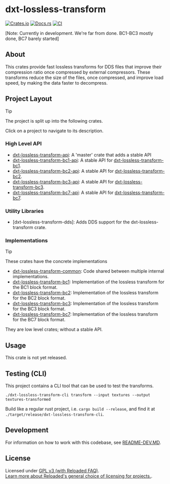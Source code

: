 # dxt-lossless-transform

[![Crates.io](https://img.shields.io/crates/v/dxt-lossless-transform.svg)](https://crates.io/crates/dxt-lossless-transform)
[![Docs.rs](https://docs.rs/dxt-lossless-transform/badge.svg)](https://docs.rs/dxt-lossless-transform)
[![CI](https://github.com/Sewer56/dxt-lossless-transform/actions/workflows/rust.yml/badge.svg)](https://github.com/Sewer56/dxt-lossless-transform/actions)

[Note: Currently in development. We're far from done. BC1-BC3 mostly done, BC7 barely started]

## About

This crates provide fast lossless transforms for DDS files that improve their compression ratio
once compressed by external compressors. These transforms reduce the size of the files, once
compressed, and improve load speed, by making the data faster to decompress.

## Project Layout

> [!TIP]
> The project is split up into the following crates.

Click on a project to navigate to its description.

### High Level API

- [dxt-lossless-transform-api]: A 'master' crate that adds a stable API
- [dxt-lossless-transform-bc1-api]: A stable API for [dxt-lossless-transform-bc1].
- [dxt-lossless-transform-bc2-api]: A stable API for [dxt-lossless-transform-bc2].
- [dxt-lossless-transform-bc3-api]: A stable API for [dxt-lossless-transform-bc3].
- [dxt-lossless-transform-bc7-api]: A stable API for [dxt-lossless-transform-bc7].

### Utility Libraries

- [dxt-lossless-transform-dds]: Adds DDS support for the dxt-lossless-transform crate.

### Implementations

> [!TIP]
> These crates have the concrete implementations

- [dxt-lossless-transform-common]: Code shared between multiple internal implementations.
- [dxt-lossless-transform-bc1]: Implementation of the lossless transform for the BC1 block format.
- [dxt-lossless-transform-bc2]: Implementation of the lossless transform for the BC2 block format.
- [dxt-lossless-transform-bc3]: Implementation of the lossless transform for the BC3 block format.
- [dxt-lossless-transform-bc7]: Implementation of the lossless transform for the BC7 block format.

They are low level crates; without a stable API.

## Usage

This crate is not yet released.

## Testing (CLI)

This project contains a CLI tool that can be used to test the transforms.

```text
./dxt-lossless-transform-cli transform --input textures --output textures-transformed
```

Build like a regular rust project, i.e. `cargo build --release`, and find it at `./target/release/dxt-lossless-transform-cli`. 

## Development

For information on how to work with this codebase, see [README-DEV.MD](README-DEV.MD).

## License

Licensed under [GPL v3 (with Reloaded FAQ)](./LICENSE).  
[Learn more about Reloaded's general choice of licensing for projects.][reloaded-license].  

[codecov]: https://about.codecov.io/
[crates-io-key]: https://crates.io/settings/tokens
[nuget-key]: https://www.nuget.org/account/apikeys
[docs]: https://dxt-lossless-transform.github.io/dxt-lossless-transform
[reloaded-license]: https://reloaded-project.github.io/Reloaded.MkDocsMaterial.Themes.R2/Pages/license.html
[dxt-lossless-transform-common]: projects/dxt-lossless-transform-common/README.MD
[dxt-lossless-transform-bc1]: projects/dxt-lossless-transform-bc1/README.MD
[dxt-lossless-transform-bc2]: projects/dxt-lossless-transform-bc2/README.MD
[dxt-lossless-transform-bc3]: projects/dxt-lossless-transform-bc3/README.MD
[dxt-lossless-transform-bc7]: projects/dxt-lossless-transform-bc7/README.MD
[dxt-lossless-transform-api]: projects/dxt-lossless-transform-api/README.MD
[dxt-lossless-transform-bc1-api]: projects/dxt-lossless-transform-bc1-api/README.MD
[dxt-lossless-transform-bc2-api]: projects/dxt-lossless-transform-bc2-api/README.MD
[dxt-lossless-transform-bc3-api]: projects/dxt-lossless-transform-bc3-api/README.MD
[dxt-lossless-transform-bc7-api]: projects/dxt-lossless-transform-bc7-api/README.MD